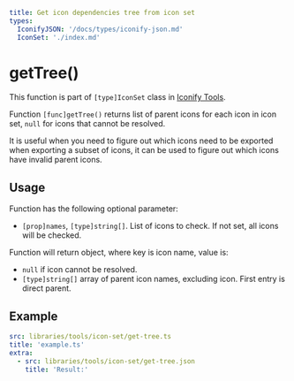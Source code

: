 ```yaml
title: Get icon dependencies tree from icon set
types:
  IconifyJSON: '/docs/types/iconify-json.md'
  IconSet: './index.md'
```

# getTree()

This function is part of `[type]IconSet` class in [Iconify Tools](../index.md).

Function `[func]getTree()` returns list of parent icons for each icon in icon set, `null` for icons that cannot be resolved.

It is useful when you need to figure out which icons need to be exported when exporting a subset of icons, it can be used to figure out which icons have invalid parent icons.

## Usage

Function has the following optional parameter:

- `[prop]names`, `[type]string[]`. List of icons to check. If not set, all icons will be checked.

Function will return object, where key is icon name, value is:

- `null` if icon cannot be resolved.
- `[type]string[]` array of parent icon names, excluding icon. First entry is direct parent.

## Example

```yaml
src: libraries/tools/icon-set/get-tree.ts
title: 'example.ts'
extra:
  - src: libraries/tools/icon-set/get-tree.json
    title: 'Result:'
```

